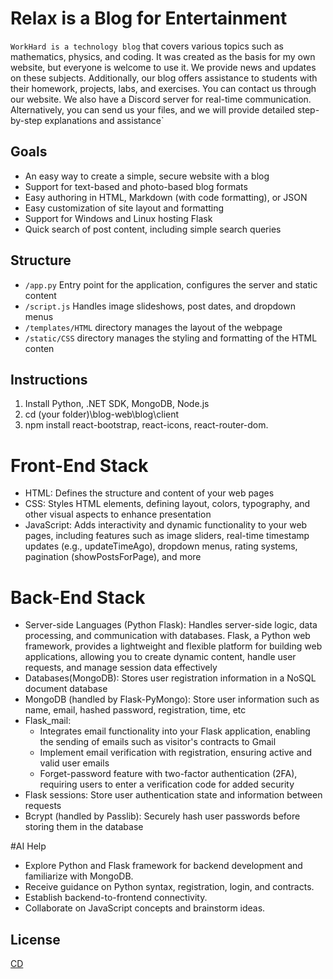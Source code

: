 <h1>Relax is a Blog for Entertainment</h1>

`WorkHard is a technology blog` that covers various topics such as mathematics, physics, and coding. It was created as the basis for my own website, but everyone is welcome to use it. We provide news and updates on these subjects. Additionally, our blog offers assistance to students with their homework, projects, labs, and exercises. You can contact us through our website. We also have a Discord server for real-time communication. Alternatively, you can send us your files, and we will provide detailed step-by-step explanations and assistance`


## Goals
- An easy way to create a simple, secure website with a blog
- Support for text-based and photo-based blog formats
- Easy authoring in HTML, Markdown (with code formatting), or JSON
- Easy customization of site layout and formatting
- Support for Windows and Linux hosting Flask
- Quick search of post content, including simple search queries
  
## Structure
- `/app.py` Entry point for the application, configures the server and static content
- `/script.js` Handles image slideshows, post dates, and dropdown menus
- `/templates/HTML` directory manages the layout of the webpage
- `/static/CSS` directory manages the styling and formatting of the HTML conten

## Instructions

1. Install Python, .NET SDK, MongoDB, Node.js
1. cd (your folder)\blog-web\blog\client
1. npm install react-bootstrap, react-icons, react-router-dom.
 

# Front-End Stack
- HTML: Defines the structure and content of your web pages
- CSS: Styles HTML elements, defining layout, colors, typography, and other visual aspects to enhance presentation
- JavaScript: Adds interactivity and dynamic functionality to your web pages, including features such as image sliders, real-time timestamp updates (e.g., updateTimeAgo), dropdown menus, rating systems, pagination (showPostsForPage), and more

# Back-End Stack
- Server-side Languages (Python Flask): Handles server-side logic, data processing, and communication with databases. Flask, a Python web framework, provides a lightweight and flexible platform for building web applications, allowing you to create dynamic content, handle user requests, and manage session data effectively
- Databases(MongoDB): Stores user registration information in a NoSQL document database
- MongoDB (handled by Flask-PyMongo): Store user information such as name, email, hashed password, registration, time, etc
- Flask_mail:
    - Integrates email functionality into your Flask application, enabling the sending of emails such as visitor's contracts to Gmail
    - Implement email verification with registration, ensuring active and valid user emails
    - Forget-password feature with two-factor authentication (2FA), requiring users to enter a verification code for added security
- Flask sessions: Store user authentication state and information between requests
- Bcrypt (handled by Passlib): Securely hash user passwords before storing them in the database

#AI Help
- Explore Python and Flask framework for backend development and familiarize with MongoDB.
- Receive guidance on Python syntax, registration, login, and contracts.
- Establish backend-to-frontend connectivity.
- Collaborate on JavaScript concepts and brainstorm ideas.
## License

[CD](LICENSE)

